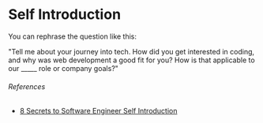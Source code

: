 Self Introduction
==

You can rephrase the question like this:

"Tell me about your journey into tech. How did you get interested in coding, and why was web development a good fit for you? How is that applicable to our _____ role or company goals?"

###### References

- [8 Secrets to Software Engineer Self Introduction](http://blog.gainlo.co/index.php/2016/10/14/8-secretes-software-engineer-self-introduction)
